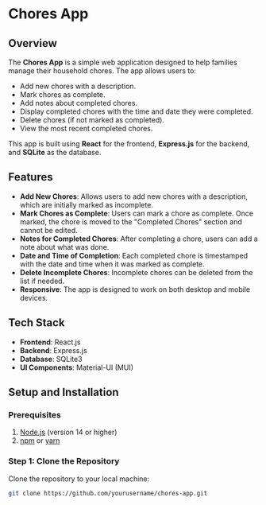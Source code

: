# Chores App

## Overview

The **Chores App** is a simple web application designed to help families manage their household chores. The app allows users to:

- Add new chores with a description.
- Mark chores as complete.
- Add notes about completed chores.
- Display completed chores with the time and date they were completed.
- Delete chores (if not marked as completed).
- View the most recent completed chores.

This app is built using **React** for the frontend, **Express.js** for the backend, and **SQLite** as the database.

## Features

- **Add New Chores**: Allows users to add new chores with a description, which are initially marked as incomplete.
- **Mark Chores as Complete**: Users can mark a chore as complete. Once marked, the chore is moved to the "Completed Chores" section and cannot be edited.
- **Notes for Completed Chores**: After completing a chore, users can add a note about what was done.
- **Date and Time of Completion**: Each completed chore is timestamped with the date and time when it was marked as complete.
- **Delete Incomplete Chores**: Incomplete chores can be deleted from the list if needed.
- **Responsive**: The app is designed to work on both desktop and mobile devices.

## Tech Stack

- **Frontend**: React.js
- **Backend**: Express.js
- **Database**: SQLite3
- **UI Components**: Material-UI (MUI)

## Setup and Installation

### Prerequisites

1. [Node.js](https://nodejs.org/) (version 14 or higher)
2. [npm](https://www.npmjs.com/) or [yarn](https://yarnpkg.com/)

### Step 1: Clone the Repository

Clone the repository to your local machine:

```bash
git clone https://github.com/yourusername/chores-app.git

